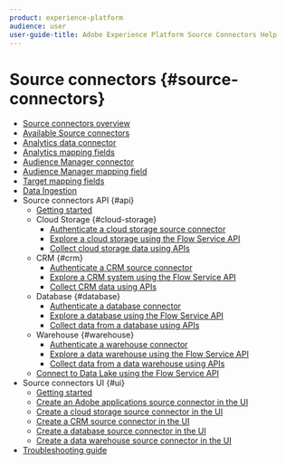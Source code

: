 ```yaml
---
product: experience-platform
audience: user
user-guide-title: Adobe Experience Platform Source Connectors Help
---
```


# Source connectors {#source-connectors}

- [Source connectors overview](home.md)
- [Available Source connectors](connectors.md)
- [Analytics data connector](analytics-data-connector.md)
- [Analytics mapping fields](analytics-mapping.md)
- [Audience Manager connector](audience-manager-connector.md)
- [Audience Manager mapping field](audience-manager-mapping.md)
- [Target mapping fields](target-mapping.md)
- [Data Ingestion](data-ingestion.md)
- Source connectors API {#api}
  - [Getting started](getting-started.md)
  - Cloud Storage {#cloud-storage}
    - [Authenticate a cloud storage source connector](authenticate-cloud-storage.md)
    - [Explore a cloud storage using the Flow Service API](explore-cloud-storage.md)
    - [Collect cloud storage data using APIs](collect-cloud-storage.md)
  - CRM {#crm}
    - [Authenticate a CRM source connector](authenticate-crm.md)
    - [Explore a CRM system using the Flow Service API](explore-crm.md)
    - [Collect CRM data using APIs](collect-crm.md)
  - Database {#database}
    - [Authenticate a database connector](authenticate-databse.md)
    - [Explore a database using the Flow Service API](explore-database.md)
    - [Collect data from a database using APIs](collect-database.md)
  - Warehouse {#warehouse}
    - [Authenticate a warehouse connector](authenticate-warehouse.md)
    - [Explore a data warehouse using the Flow Service API](explore-warehouse.md)
    - [Collect data from a data warehouse using APIs](collect-warehouse.md)
  - [Connect to Data Lake using the Flow Service API](data-lake.md)
- Source connectors UI {#ui}
  - [Getting started](getting-started.md)
  - [Create an Adobe applications source connector in the UI](adobe-applications.md)
  - [Create a cloud storage source connector in the UI](cloud-storage.md)
  - [Create a CRM source connector in the UI](crm.md)
  - [Create a database source connector in the UI](database.md)
  - [Create a data warehouse source connector in the UI](warehouse.md)
- [Troubleshooting guide](troubleshooting-guide.md)